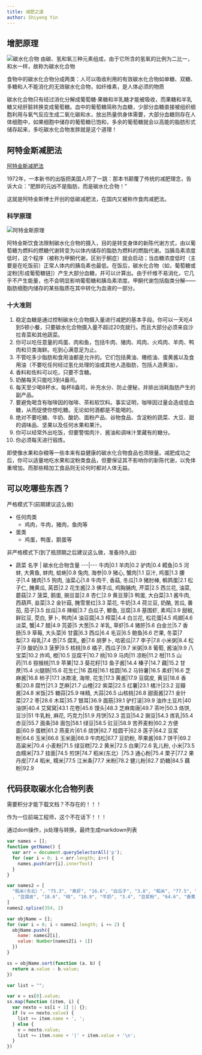 ```yaml
---
title: 减肥之道
author: Shiyong Yin
---
```


## 增肥原理

![碳水化合物](/diary/img/碳水化合物.png)
由碳、氢和氧三种元素组成，由于它所含的氢氧的比例为二比一，和水一样，故称为碳水化合物

食物中的碳水化合物分成两类：人可以吸收利用的有效碳水化合物如单糖、双糖、多糖和人不能消化的无效碳水化合物，如纤维素，是人体必须的物质

碳水化合物只有经过消化分解成葡萄糖·果糖和半乳糖才能被吸收，而果糖和半乳糖又经肝脏转换变成葡萄糖。血中的葡萄糖简称为血糖，少部分血糖直接被组织细胞利用与氧气反应生成二氧化碳和水，放出热量供身体需要，大部分血糖则存在人体细胞中，如果细胞中储存的葡萄糖已饱和，多余的葡萄糖就会以高能的脂肪形式储存起来，多吃碳水化合物发胖就是这个道理！


## 阿特金斯减肥法

[阿特金斯减肥法](https://baike.baidu.com/item/%E9%98%BF%E7%89%B9%E9%87%91%E6%96%AF%E5%87%8F%E8%82%A5%E6%B3%95/10274744)

1972年，一本新书的出版把美国人吓了一跳：那本书颠覆了传统的减肥理念，告诉大众：“肥胖的元凶不是脂肪，而是碳水化合物！”

这就是阿特金斯博士开创的低碳减肥法，在国内又被称作食肉减肥法。

### 科学原理

![阿特金斯原理](/diary/img/阿特金斯原理.png)

阿特金斯饮食法限制碳水化合物的摄入，目的是转变身体的新陈代谢方式，由以葡萄糖为燃料的燃糖代谢转变为以体内储存的脂肪为燃料的燃脂代谢。当胰岛素浓度低时，这个程序（被称为甲酮代谢，区别于酮症）就会启动；当血糖浓度低时（主要是在吃饭前）正常人体内的胰岛素也最低。在饭后，碳水化合物（如，葡萄糖或淀粉[形成葡萄糖链]）产生大部分血糖，并可以计算出。由于纤维不易消化，它几乎不产生能量，也不会明显影响葡萄糖和胰岛素浓度。甲酮代谢包括脂类分解——脂肪细胞内储存的某些脂质在其中转化为血液的一部分。

### 十大准则

1. 稳定血糖是通过控制碳水化合物摄入量进行减肥的基本手段。你可以一天吃4到5顿小餐，只要碳水化合物摄入量不超过20克就行。而且大部分必须来自沙拉青菜和其他蔬菜。
2. 你可以吃任意量的鸡蛋、肉和鱼，包括牛肉、猪肉、鸡肉、火鸡肉、羊肉、鸭肉和贝类海鲜。吃到心满意足为止。
3. 不管吃多少脂肪和食用油都是允许的。它们包括黄油、橄榄油、蛋黄酱以及食用油（不要吃任何经过氢化处理的油或其他人造脂肪，包括人造黄油）。
4. 香料和佐料可以吃，只要不含糖。
5. 奶酪每天只能吃3到4盎司。
6. 每天至少喝8杯水，每杯8盎司，补充水分、防止便秘，并排出消耗脂肪产生的副产品。
7. 要避免喝含有咖啡因的咖啡、茶和软饮料。事实证明，咖啡因过量会造成低血糖，从而促使你想吃糖。无论如何酒都是不能喝的。
8. 绝对不要吃糖、牛奶、酸奶、面粉产品、谷物食品、含淀粉的蔬菜、大豆、甜的调味品、坚果以及任何水果和果汁。
9. 你可以经常外出吃饭，但要警惕肉汁、酱油和调味汁里藏有的糖分。
10. 你必须每天进行锻炼。

即使像水果和杂粮等一些本来有益健康的碳水化合物食品也须限量。减肥成功之后，你可以适量地吃水果和淀粉类食品，但要保证其不影响你的新陈代谢，以免体重增加。而那些精加工食品则无论何时都对人体无益。

## 可以吃哪些东西？

严格模式下(前期建议这么做)
- 任何肉类
  - 鸡肉，牛肉，猪肉，鱼肉等
- 蛋类
  - 鸡蛋，鸭蛋，鹅蛋等

非严格模式下(到了瓶颈期之后建议这么做，准备持久战)
- 蔬菜
  名字 | 碳水化合物含量
  ---|---
  牛肉|0.1
  羊肉|0.2
  驴肉|0.4
  鳕鱼|0.5
  河蚌, 大黄鱼, 蚌肉, 蛤蜊|0.8
  兔肉, 海参|0.9
  猪心, 蟹肉|1.1
  豆汁, 鸡蛋|1.3
  腰子|1.4
  猪肉|1.5
  狗肉, 油菜心|1.8
  牛肉干, 香菇, 冬瓜|1.9
  猪肘棒, 鹌鹑蛋|2.1
  松子仁, 腌黄瓜, 莴苣|2.2
  花生酱|2.3
  佛手瓜, 鸡胸脯肉, 芹菜|2.5
  西兰花, 油菜, 蘑菇|2.7
  菠菜, 鹅蛋, 豌豆苗|2.8
  杏仁|2.9
  黄豆芽|3
  鸭蛋, 大白菜|3.1
  酱牛肉, 西葫芦, 韭菜|3.2
  金针菇, 腌雪里红|3.3
  菜花, 牛奶|3.4
  荷兰豆, 奶酪, 苦瓜, 番茄, 茄子|3.5
  丝瓜|3.6
  辣椒|3.7
  白瓜子, 鲫鱼, 豆腐|3.8
  基围虾, 素鸡|3.9
  甜椒, 鲜豇豆, 茭白, 萝卜, 鸭肉|4
  油豆腐|4.3
  榨菜|4.4
  白兰花, 松花蛋|4.5
  鸡翅|4.6
  淡菜, 蟹|4.7
  醋|4.9
  芫荽|5
  大葱|5.2
  羊乳, 草虾|5.4
  猪肝|5.6
  白金兰|5.7
  香肠|5.9
  草莓, 大头菜|6
  甘露|6.3
  西瓜|6.4
  毛豆|6.5
  鲍鱼|6.6
  芒果, 冬菜|7
  梨|7.3
  母乳|7.4
  杏|7.5
  腐乳, 姜|7.6
  胡萝卜, 哈密瓜|7.7
  李子|7.8
  小米粥|8.4
  松子|9
  酸奶|9.3
  菠萝|9.5
  核桃|9.6
  橘子, 西瓜子|9.7
  米粥|9.8
  葡萄, 酱油|9.9
  八宝菜|10.2
  炸鸡, 橙|10.5
  豆腐干|10.7
  桃|10.9
  马肉|11
  凉粉|11.2
  柑|11.5
  山药|11.6
  猕猴桃|11.9
  苹果|12.3
  葵花籽|13
  鱼子酱|14.4
  榛子|14.7
  藕|15.2
  甘蔗|15.4
  火腿肠|15.6
  花生仁|16
  荔枝|16.1
  桂圆|16.2
  马铃薯|16.5
  素虾|16.6
  芝麻酱|16.8
  柿子|17.1
  冰欺凌, 海带, 花生|17.3
  黄酱|17.9
  豆腐皮, 黄豆|18.6
  香蕉|20.8
  腐竹|21.3
  芝麻|21.7
  山楂|22
  紫菜|22.5
  红薯|23.1
  橘汁|23.2
  豆瓣酱|24.8
  米饭|25
  糖蒜|25.9
  味精, 大蒜|26.5
  山核桃|26.8
  甜面酱|27.1
  金针菜|27.2
  枣|28.6
  木耳|35.7
  银耳|36.9
  面筋|39.1
  驴打滚|39.9
  油炸土豆片|40
  油饼|40.4
  艾窝窝|43.1
  花卷|45.6
  馒头|48.3
  芝麻南唐|49.7
  茶叶|50.3
  烙饼, 豆沙|51
  牛乳粉, 麻花, 巧克力|51.9
  月饼|52.3
  芸豆|54.2
  豌豆|54.3
  炼乳|55.4
  赤豆|55.7
  面条|58
  面包|58.1
  绿豆|58.5
  豇豆|58.9
  苦荞麦粉|60.2
  方便面|60.9
  蛋糕|61.2
  燕麦片|61.6
  烧饼|62.7
  桂圆干|62.8
  莲子|64.2
  豆浆粉|64.6
  玉米|66.6
  玉米面|66.9
  牛肉松|67.7
  豆奶粉, 苹果酱|68.7
  饼干|69.2
  高粱米|70.4
  小麦粉|71.5
  绿豆糕|72.2
  黄米|72.5
  白果|72.6
  乳儿粉, 小米|73.5
  血糯米|73.7
  挂面|74.5
  煎饼|74.7
  稻米(东北）|75.3
  通心粉|75.4
  栗子|77.2
  果丹皮|77.4
  稻米, 糯米|77.5
  江米条|77.7
  米粉|78.2
  健儿粉|82.7
  奶糖|84.5
  藕粉|92.9

## 代码获取碳水化合物列表

需要积分才能下载文档？不存在的！！！

作为一位前端工程师，这个不在话下！！！

通过dom操作，js处理与转换，最终生成markdown列表

```javascript
var names = [];
function getName() {
  var arr = document.querySelectorAll('p');
  for (var i = 0; i < arr.length; i++) {
    names.push(arr[i].innerText)
  }
}

var names2 = [
  "稻米(东北）", "75.3", "素虾", "16.6", "白瓜子", "3.8", "稻米", "77.5", "芸豆", "54.2", "山核桃", "26.8", "方便面", "60.9", "红薯", "23.1", "松子", "9", "高粱米", "70.4", "胡萝卜", "7.7", "松子仁", "2.2", "挂面", "74.5", "姜", "7.6", "西瓜子", "9.7", "花卷", "45.6", "萝卜", "4", "榛子", "14.7", "黄米", "72.5", "马铃薯", "16.5", "杏仁", "2.9", "煎饼", "74.7", "油炸土豆片", "40", "面筋", "39.1", "苦荞麦粉", "60.2", "藕", "15.2", "艾窝窝", "43.1", "烙饼", "51", "藕粉", "92.9", "饼干", "69.2", "馒头", "48.3", "山药", "11.6", "蛋糕", "61.2", "面条", "58", "菠萝", "9.5", "豆汁", "1.3", "米饭", "25", "草莓", "6", "江米条", "77.7", "米粥", "9.8", "橙", "10.5", "凉粉", "11.2", "米粉", "78.2", "柑", "11.5", "绿豆糕", "72.2", "糯米", "77.5", "甘蔗", "15.4", "驴打滚", "39.9", "血糯米", "73.7", "桂圆", "16.2", "麻花", "51.9", "烧饼", "62.7", "桂圆干", "62.8", "面包", "58.1", "通心粉", "75.4", "果丹皮", "77.4", "月饼", "52.3", "小麦粉", "71.5", "山楂", "22", "冰欺凌", "17.3", "小米", "73.5", "橘子", "9.7", "茶叶", "50.3", "小米粥", "8.4", "李子", "7.8", "橘汁", "23.2", "燕麦片", "61.6", "梨", "7.3", "奶糖", "84.5", "油饼", "40.4", "荔枝", "16.1", "巧克力", "51.9", "玉米", "66.6", "芒果", "7", "芝麻南唐", "49.7", "玉米面", "66.9", "苹果", "12.3", "苹果酱", "68.7", "豇豆", "58.9", "核桃", "9.6", "炼乳", "55.4", "豆腐", "3.8", "葡萄", "9.9", "母乳", "7.4", "豆腐干", "10.7", "柿子", "17.1", "奶酪", "3.5"
  , "豆腐皮", "18.6", "桃", "10.9", "牛奶", "3.4", "豆浆粉", "64.6", "香蕉", "20.8", "牛乳粉", "51.9", "豆沙", "51", "杏", "7.5", "酸奶", "9.3", "腐乳", "7.6", "枣", "28.6", "羊乳", "5.4", "腐竹", "21.3", "猕猴桃", "11.9", "豆奶粉", "68.7", "黄豆", "18.6", "白果", "72.6", "健儿粉", "82.7", "绿豆", "58.5", "花生", "17.3", "乳儿粉", "73.5", "素鸡", "3.9", "花生仁", "16", "鹌鹑蛋", "2.1", "豌豆", "54.3", "葵花籽", "13", "鸡蛋", "1.3", "赤豆", "55.7", "莲子", "64.2", "松花蛋", "4.5", "油豆腐", "4.3", "栗子", "77.2", "鸭蛋", "3.1", "香肠", "5.9", "荷兰豆", "3.5", "鹅蛋", "2.8", "火腿肠", "15.6", "黄豆芽", "3", "甜面酱", "27.1", "狗肉", "1.8", "鲜豇豆", "4", "味精", "26.5", "酱牛肉", "3.2", "毛豆", "6.5", "芝麻酱", "16.8", "驴肉", "0.4", "豌豆苗", "2.8", "大头菜", "6", "香菇", "1.9", "芝麻", "21.7", "冬菜", "7", "八宝菜", "10.2", "大白菜", "3.1", "甘露", "6.3", "马肉", "11", "菠菜", "2.8", "腌黄瓜", "2.2", "牛肉", "0.1", "菜花", "3.4", "糖蒜", "25.9", "牛肉干", "1.9", "油菜心", "1.8", "腌雪里红", "3.3", "牛肉松", "67.7", "大葱", "5.2", "榨菜", "4.4", "兔肉", "0.9", "大蒜", "26.5", "芫荽", "5", "羊肉", "0.2", "茭白", "4", "油菜", "2.7", "猪肝", "5.6", "金针菜", "27.2", "西兰花", "2.7", "猪肉", "1.5", "韭菜", "3.2", "白兰花", "4.5", "猪心", "1.1", "芹菜", "2.5", "白金兰", "5.7", "腰子", "1.4", "莴苣", "2.2", "冬瓜", "1.9", "猪肘棒", "2.1", "大黄鱼", "0.8", "佛手瓜", "2.5", "鸡翅", "4.6", "鲫鱼", "3.8", "哈密瓜", "7.7", "常见食物碳水化合物列表          ", " (100克含量计)", "鸡胸脯肉", "2.5", "鳕鱼", "0.5", "苦瓜", "3.5", "鸭肉", "4", "鱼子酱", "14.4", "丝瓜", "3.6", "炸鸡", "10.5", "鲍鱼", "6.6", "西瓜", "6.4", "蚌肉", "0.8", "蛤蜊", "0.8", "西葫芦", "3.2", "淡菜", "4.7", "河蚌", "0.8", "番茄", "3.5", "海参", "0.9", "草虾", "5.4", "茄子", "3.5", "辣椒", "3.7", "基围虾", "3.9", "醋", "4.9", "甜椒", "4", "蟹", "4.7", "豆瓣酱", "24.8", "蘑菇", "2.7", "蟹肉", "1.1", "黄酱", "17.9", "海带", "17.3", "紫菜", "22.5", "花生酱", "2.3", "金针菇", "3.3", "银耳", "36.9", "酱油", "9.9", "木耳", "35.7",
]
names2.splice(354, 2)

var objName = [];
for (var i = 0; i < names2.length; i += 2) {
  objName.push({
    name: names2[i],
    value: Number(names2[i + 1])
  })
}

ss = objName.sort(function (a, b) {
  return a.value - b.value;
})

var list = "";

var v = ss[0].value;
ss.map(function (item, i) {
  var nexto = ss[i + 1] || {};
  if (v == nexto.value) {
    list += item.name + ', ';
  } else {
    v = nexto.value;
    list += item.name + '|' + item.value + '\n';
  }
})
```